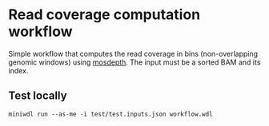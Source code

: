 # Read coverage computation workflow

Simple workflow that computes the read coverage in bins (non-overlapping genomic windows) using [mosdepth](https://github.com/brentp/mosdepth).
The input must be a sorted BAM and its index.

## Test locally

```
miniwdl run --as-me -i test/test.inputs.json workflow.wdl
```
